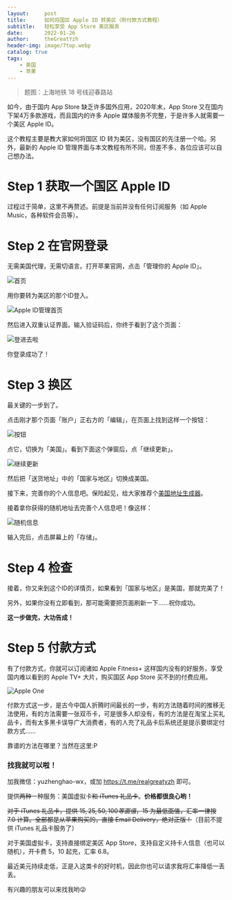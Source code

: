 ```yaml
---
layout:     post
title:      如何将国区 Apple ID 转美区（附付款方式教程）
subtitle:   轻松享受 App Store 美区服务
date:       2022-01-26
author:     theGreatYzh
header-img: image/7top.webp
catalog: true
tags:
    - 美国
    - 苹果
---
```


> 题图：上海地铁 18 号线迎春路站

如今，由于国内 App Store 缺乏许多国外应用，2020年末，App Store 又在国内下架4万多款游戏，而且国内的许多 Apple 媒体服务不完整，于是许多人就需要一个美区 Apple ID。

这个教程主要是教大家如何将国区 ID 转为美区，没有国区的先注册一个哈。另外，最新的 Apple ID 管理界面与本文教程有所不同，但差不多，各位应该可以自己想办法。

# Step 1 获取一个国区 Apple ID

过程过于简单，这里不再赘述。前提是当前并没有任何订阅服务（如 Apple Music，各种软件会员等）。

# Step 2 在官网登录

无需美国代理，无需切语言。打开苹果官网，点击「管理你的 Apple ID」。

![首页](https://pic2.zhimg.com/80/v2-feba1f96d6e76a7def06cad2b3f2665d_1440w.jpg)

用你要转为美区的那个ID登入。

![Apple ID管理首页](https://pic3.zhimg.com/80/v2-326bbb73a7c3b8b130cf12fd2800a01e_1440w.jpg)

然后进入双重认证界面。输入验证码后，你终于看到了这个页面：

![登进去啦](https://pic1.zhimg.com/80/v2-5bbdf83cfa1b4b094cab2e180e110844_1440w.jpg) 

你登录成功了！

# Step 3 换区

最关键的一步到了。

点击刚才那个页面「账户」正右方的「编辑」，在页面上找到这样一个按钮：

![按钮](https://pic4.zhimg.com/80/v2-9037af2c2acfb4f9a52095a01f0fecc7_1440w.jpg)

点它，切换为「美国」。看到下面这个弹窗后，点「继续更新」。

![继续更新](https://pic4.zhimg.com/80/v2-45b570ebc74dc594e0711ec938fc5613_1440w.jpg)

然后把「送货地址」中的「国家与地区」切换成美国。

接下来，完善你的个人信息吧。保险起见，给大家推荐个[美国地址生成器](www.meiguodizhi.com)。

接着拿你获得的随机地址去完善个人信息吧！像这样：

![随机信息](https://pic2.zhimg.com/80/v2-32d0fa008c14e0ef0c2d425d71806fb1_1440w.jpg)

输入完后，点击屏幕上的「存储」。

# Step 4 检查

接着，你又来到这个ID的详情页，如果看到「国家与地区」是美国，那就完美了！

另外，如果你没有立即看到，那可能需要把页面刷新一下……祝你成功。

**这一步做完，大功告成！**

# Step 5 付款方式

有了付款方式，你就可以订阅诸如 Apple Fitness+ 这样国内没有的好服务，享受国内难以看到的 Apple TV+ 大片，购买国区 App Store 买不到的付费应用。

![Apple One](https://www.apple.com/v/services/a/images/services/overview/apple-one/apple_services_icons__sexuv1uj3eaq_small_2x.png)

付款方式这一步，是古今中国人折腾时间最长的一步，有的方法随着时间的推移无法使用，有的方法需要一张双币卡，可是很多人却没有，有的方法是在淘宝上买礼品卡，而有太多黑卡误导广大消费者，有的人充了礼品卡后系统还是提示要绑定付款方式……

靠谱的方法在哪里？当然在这里:P

### 找我就可以啦！

加我微信：yuzhenghao-wx，或加 https://t.me/realgreatyzh 即可。

提供~~两种~~一种服务：美国虚拟卡~~和 iTunes 礼品卡~~。**价格都很良心哟！**

~~对于 iTunes 礼品卡，提供 $15,25,50,100 等面值，$15 为最低面值，汇率一律按 7.0 计算。全部都是从苹果购买的，直接 Email Delivery，绝对正版！~~（目前不提供 iTunes 礼品卡服务了）

对于美国虚拟卡，支持直接绑定美区 App Store，支持自定义持卡人信息（也可以随机），开卡费 $5，$10 起充，汇率 6.8。

最近美元持续走低，正是入这类卡的好时机，因此你也可以请求我将汇率降低一丢丢。

有兴趣的朋友可以来找我哟😜
